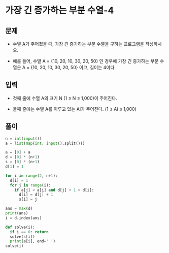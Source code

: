 # 가장 긴 증가하는 부분 수열-4

## 문제
- 수열 A가 주어졌을 때, 가장 긴 증가하는 부분 수열을 구하는 프로그램을 작성하시오.

- 예를 들어, 수열 A = {10, 20, 10, 30, 20, 50} 인 경우에 가장 긴 증가하는 부분 수열은 A = {10, 20, 10, 30, 20, 50} 이고, 길이는 4이다.

## 입력
- 첫째 줄에 수열 A의 크기 N (1 ≤ N ≤ 1,000)이 주어진다.

- 둘째 줄에는 수열 A를 이루고 있는 Ai가 주어진다. (1 ≤ Ai ≤ 1,000)

## 풀이
``` Python
n = int(input())
a = list(map(int, input().split()))

a = [0] + a
d = [0] * (n+1)
s = [0] * (n+1)
d[1] = 1

for i in range(2, n+1):
  d[i] = 1
  for j in range(i):
    if a[j] < a[i] and d[j] + 1 > d[i]:
      d[i] = d[j] + 1
      s[i] = j

ans = max(d)
print(ans)
i = d.index(ans)

def solve(i):
  if i == 0: return
  solve(s[i])
  print(a[i], end=' ')
solve(i)
```
